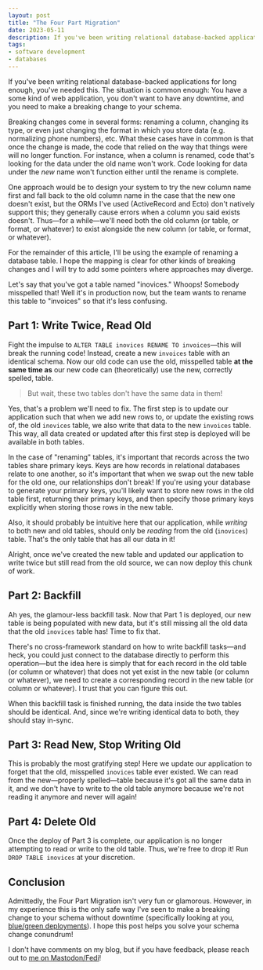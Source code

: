 ```yaml
---
layout: post
title: "The Four Part Migration"
date: 2023-05-11
description: If you've been writing relational database-backed applications for long enough, you've needed this.
tags:
- software development
- databases
---
```


If you've been writing relational database-backed applications for long enough, you've needed this.  The situation is common enough: You have a some kind of web application, you don't want to have any downtime, and you need to make a breaking change to your schema.

Breaking changes come in several forms: renaming a column, changing its type, or even just changing the format in which you store data (e.g. normalizing phone numbers), etc.  What these cases have in common is that once the change is made, the code that relied on the way that things were will no longer function.  For instance, when a column is renamed, code that's looking for the data under the old name won't work.  Code looking for data under the _new_ name won't function either until the rename is complete.

One approach would be to design your system to try the new column name first and fall back to the old column name in the case that the new one doesn't exist, but the ORMs I've used (ActiveRecord and Ecto) don't natively support this; they generally cause errors when a column you said exists doesn't.  Thus—for a while—we'll need both the old column (or table, or format, or whatever) to exist alongside the new column (or table, or format, or whatever).

For the remainder of this article, I'll be using the example of renaming a database table.  I hope the mapping is clear for other kinds of breaking changes and I will try to add some pointers where approaches may diverge.

Let's say that you've got a table named "inovices."  Whoops!  Somebody misspelled that!  Well it's in production now, but the team wants to rename this table to "invoices" so that it's less confusing.

## Part 1: Write Twice, Read Old

Fight the impulse to `ALTER TABLE inovices RENAME TO invoices`—this will break the running code!  Instead, create a new `invoices` table with an identical schema.  Now our old code can use the old, misspelled table **at the same time as** our new code can (theoretically) use the new, correctly spelled, table.

> But wait, these two tables don't have the same data in them!

Yes, that's a problem we'll need to fix.  The first step is to update our application such that when we add new rows to, or update the existing rows of, the old `inovices` table, we also write that data to the new `invoices` table.  This way, all data created or updated after this first step is deployed will be available in both tables.

<aside>
In the case of "renaming" tables, it's important that records across the two tables share primary keys.  Keys are how records in relational databases relate to one another, so it's important that when we swap out the new table for the old one, our relationships don't break!  If you're using your database to generate your primary keys, you'll likely want to store new rows in the old table first, returning their primary keys, and then specify those primary keys explicitly when storing those rows in the new table.
</aside>

Also, it should probably be intuitive here that our application, while _writing_ to both new and old tables, should only be _reading_ from the old (`inovices`) table.  That's the only table that has all our data in it!

Alright, once we've created the new table and updated our application to write twice but still read from the old source, we can now deploy this chunk of work.

## Part 2: Backfill

Ah yes, the glamour-less backfill task.  Now that Part 1 is deployed, our new table is being populated with new data, but it's still missing all the old data that the old `inovices` table has!  Time to fix that.

There's no cross-framework standard on how to write backfill tasks—and heck, you could just connect to the database directly to perform this operation—but the idea here is simply that for each record in the old table (or column or whatever) that does not yet exist in the new table (or column or whatever), we need to create a corresponding record in the new table (or column or whatever).  I trust that you can figure this out.

When this backfill task is finished running, the data inside the two tables should be identical.  And, since we're writing identical data to both, they should stay in-sync.

## Part 3: Read New, Stop Writing Old

This is probably the most gratifying step!  Here we update our application to forget that the old, misspelled `inovices` table ever existed.  We can read from the new—properly spelled—table because it's got all the same data in it, and we don't have to write to the old table anymore because we're not reading it anymore and never will again!

## Part 4: Delete Old

Once the deploy of Part 3 is complete, our application is no longer attempting to read or write to the old table.  Thus, we're free to drop it!  Run `DROP TABLE inovices` at your discretion.

## Conclusion

Admittedly, the Four Part Migration isn't very fun or glamorous.  However, in my experience this is the only safe way I've seen to make a breaking change to your schema without downtime (specifically looking at you, [blue/green deployments]).  I hope this post helps you solve your schema change conundrum!

I don't have comments on my blog, but if you have feedback, please reach out to [me on Mastodon/Fedi]!

[blue/green deployments]: https://docs.aws.amazon.com/whitepapers/latest/overview-deployment-options/bluegreen-deployments.html
[me on Mastodon/Fedi]: https://fosstodon.org/@j3rn
